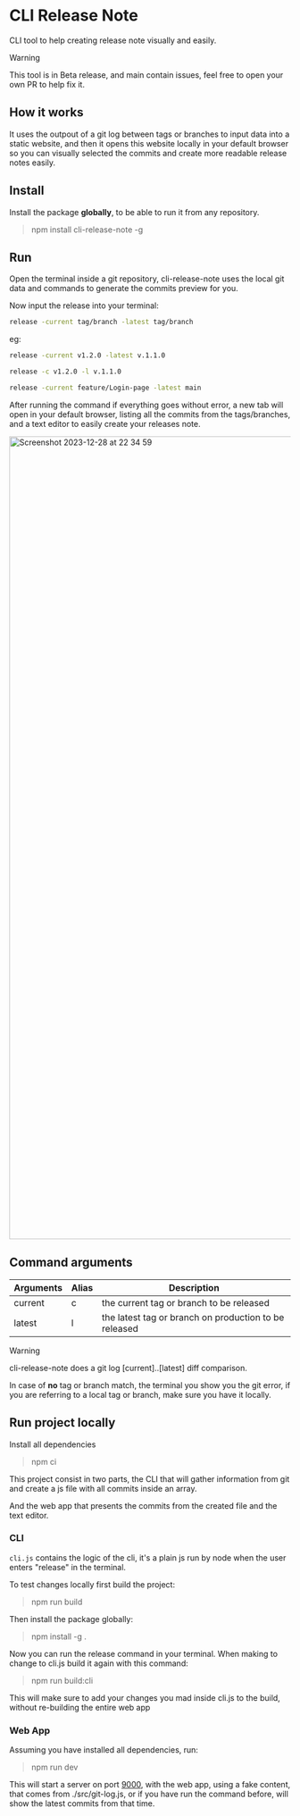 # CLI Release Note 
CLI tool to help creating release note visually and easily.

> [!WARNING]
> This tool is in Beta release, and main contain issues, feel free to open
> your own PR to help fix it.

## How it works
It uses the outpout of a git log between tags or branches to input data into a static website, and then
it opens this website locally in your default browser so you can visually selected the commits and create more
readable release notes easily.

## Install 
Install the package __globally__, to be able to run it from any repository.

> npm install cli-release-note -g

## Run

Open the terminal inside a git repository, cli-release-note uses the local git data and commands to generate the commits preview for you.

Now input the release into your terminal:
```bash
release -current tag/branch -latest tag/branch
```

eg:
```bash
release -current v1.2.0 -latest v.1.1.0 
```
```bash
release -c v1.2.0 -l v.1.1.0 
```
```bash
release -current feature/Login-page -latest main 
```

After running the command if everything goes without error, a new tab will open in your default browser, listing all the commits
from the tags/branches, and a text editor to easily create your releases note.

<img width="1438" alt="Screenshot 2023-12-28 at 22 34 59" src="https://github.com/IgorPieruccini/cli-release-note/assets/65550992/0307283a-8bbe-407c-9c46-0ff123aaaf91">

## Command arguments
Arguments | Alias | Description 
--- | --- | --- 
current | c | the current tag or branch to be released
latest | l | the latest tag or branch on production to be released

> [!WARNING]
> cli-release-note does a git log [current]..[latest] diff comparison.

In case of __no__ tag or branch match, the terminal you show you the git error,
if you are referring to a local tag or branch, make sure you have it locally.

## Run project locally

Install all dependencies
> npm ci

This project consist in two parts, the CLI that will gather information from git
and create a js file with all commits inside an array.

And the web app that presents the commits from the created file and the text editor.

### CLI
`cli.js` contains the logic of the cli, it's a plain js run by node when the user
enters "release" in the terminal.

To test changes locally first build the project:
> npm run build

Then install the package globally:
> npm install -g .

Now you can run the release command in your terminal.
When making to change to cli.js build it again with this command:
> npm run build:cli

This will make sure to add your changes you mad inside cli.js to the build, without re-building
the entire web app

### Web App

Assuming you have installed all dependencies, run:
> npm run dev

This will start a server on port [9000](http://localhost:9000), with the web app, using a fake content,
that comes from ./src/git-log.js, or if you have run the command before, will show the latest commits from that time.
